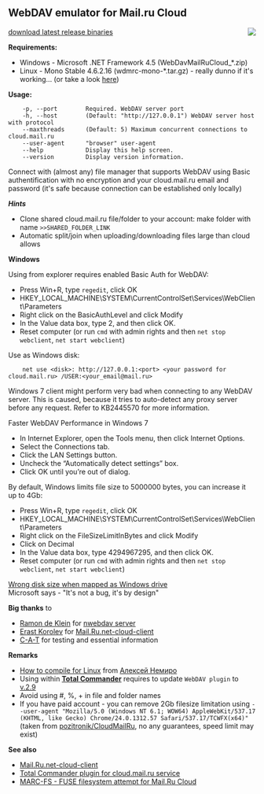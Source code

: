 ## **WebDAV emulator for Mail.ru Cloud**<br>
[download latest release binaries](https://github.com/yar229/WebDavMailRuCloud/releases/latest) <a href="https://ci.appveyor.com/project/yar229/webdavmailrucloud-k21bq/branch/master"><img src="https://ci.appveyor.com/api/projects/status/3gejunv39gqed3tp/branch/master?svg=true" align="right"></a>

**Requirements:**
* Windows - Microsoft .NET Framework 4.5 (WebDavMailRuCloud_*.zip)
* Linux - Mono Stable 4.6.2.16 (wdmrc-mono-*.tar.gz) - really dunno if it's working... (or take a look [here](https://toster.ru/q/375448))

**Usage:**
``` 	
	-p, --port        Required. WebDAV server port
	-h, --host		  (Default: "http://127.0.0.1") WebDAV server host with protocol
	--maxthreads      (Default: 5) Maximum concurrent connections to cloud.mail.ru
	--user-agent      "browser" user-agent
	--help            Display this help screen.
	--version         Display version information.
```
Connect with (almost any) file manager that supports WebDAV using Basic authentification with no encryption and your cloud.mail.ru email and password (it's safe because connection can be established only locally)

***Hints***
* Clone shared cloud.mail.ru file/folder to your account:	make folder with name `>>SHARED_FOLDER_LINK`
* Automatic split/join when uploading/downloading files large than cloud allows

**Windows**

Using from explorer requires enabled Basic Auth for WebDAV:
* Press Win+R, type `regedit`, click OK
* HKEY_LOCAL_MACHINE\SYSTEM\CurrentControlSet\Services\WebClient\Parameters
* Right click on the BasicAuthLevel and click Modify
* In the Value data box, type 2, and then click OK.
* Reset computer (or run `cmd` with admin rights and then `net stop webclient`, `net start webclient`)

Use as Windows disk: <br>
``` 
	net use <disk>: http://127.0.0.1:<port> <your password for cloud.mail.ru> /USER:<your_email@mail.ru>
``` 


Windows 7 client might perform very bad when connecting to any WebDAV server. This is caused, because it tries to auto-detect any proxy server before any request. Refer to KB2445570 for more information.

Faster WebDAV Performance in Windows 7<br>
* In Internet Explorer, open the Tools menu, then click Internet Options.
* Select the Connections tab.
* Click the LAN Settings button.
* Uncheck the “Automatically detect settings” box.
* Click OK until you’re out of dialog.

By default, Windows limits file size to 5000000 bytes, you can increase it up to 4Gb:
* Press Win+R, type `regedit`, click OK
* HKEY_LOCAL_MACHINE\SYSTEM\CurrentControlSet\Services\WebClient\Parameters
* Right click on the FileSizeLimitInBytes and click Modify
* Click on Decimal
* In the Value data box, type 4294967295, and then click OK.
* Reset computer (or run `cmd` with admin rights and then `net stop webclient`, `net start webclient`)

[Wrong disk size when mapped as Windows drive](https://support.microsoft.com/en-us/kb/2386902)<br>
Microsoft says - "It's not a bug, it's by design"


**Big thanks** to
* [Ramon de Klein](https://github.com/ramondeklein) for [nwebdav server](https://github.com/ramondeklein/nwebdav)
* [Erast Korolev](https://github.com/erastmorgan) for [Mail.Ru.net-cloud-client](https://github.com/erastmorgan/Mail.Ru-.net-cloud-client)
* [C-A-T](https://github.com/C-A-T9LIFE) for testing and essential information


**Remarks**
* [How to compile for Linux](https://toster.ru/q/375448) from [Алексей Немиро](https://toster.ru/user/AlekseyNemiro)
* Using within [**Total Commander**](http://www.ghisler.com/) requires to update `WebDAV plugin` to [v.2.9](http://ghisler.fileburst.com/fsplugins/webdav.zip)
* Avoid using #, %, +  in file and folder names
* If you have paid account - you can remove 2Gb filesize limitation using `--user-agent "Mozilla/5.0 (Windows NT 6.1; WOW64) AppleWebKit/537.17 (KHTML, like Gecko) Chrome/24.0.1312.57 Safari/537.17/TCWFX(x64)"` (taken from [pozitronik/CloudMailRu]( https://github.com/pozitronik/CloudMailRu), no any guarantees, speed limit may exist)

**See also**
* [Mail.Ru.net-cloud-client](https://github.com/erastmorgan/Mail.Ru-.net-cloud-client)
* [Total Commander plugin for cloud.mail.ru service](https://github.com/pozitronik/CloudMailRu)
* [MARC-FS - FUSE filesystem attempt for Mail.Ru Cloud](https://gitlab.com/Kanedias/MARC-FS)
